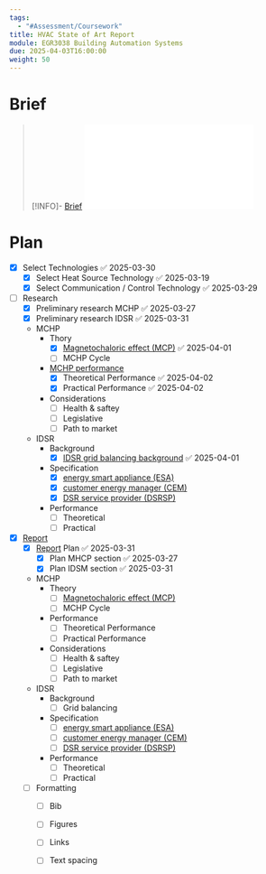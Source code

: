 ```yaml
---
tags:
  - "#Assessment/Coursework"
title: HVAC State of Art Report
module: EGR3038 Building Automation Systems
due: 2025-04-03T16:00:00
weight: 50
---
```


# Brief

> [!INFO]- [Brief](Projects/Uni%20Projects/Building%20Automation%20Systems/HVAC%20State%20of%20Art%20Report/Brief.md)
> ![Brief](Projects/Uni%20Projects/Building%20Automation%20Systems/HVAC%20State%20of%20Art%20Report/Brief.md)

# Plan

- [x] Select Technologies ✅ 2025-03-30
	- [x] Select Heat Source Technology ✅ 2025-03-19
	- [x] Select Communication / Control Technology ✅ 2025-03-29
- [ ] Research 
	- [x] Preliminary research MCHP ✅ 2025-03-27
	- [x] Preliminary research IDSR ✅ 2025-03-31
	- MCHP
		- Thory
			- [x] [Magnetochaloric effect (MCP)](Magnetochaloric%20effect%20(MCP).md) ✅ 2025-04-01
			- [ ] MCHP Cycle
		- [MCHP performance](MCHP%20performance.md)
			- [x] Theoretical Performance ✅ 2025-04-02
			- [x] Practical Performance ✅ 2025-04-02
		- Considerations
			- [ ] Health & saftey
			- [ ] Legislative
			- [ ] Path to market
	- IDSR
		- Background
			- [x] [IDSR grid balancing background](IDSR%20grid%20balancing%20background.md) ✅ 2025-04-01
		- Specification
			- [x] [energy smart appliance (ESA)](energy%20smart%20appliance%20(ESA).md)
			- [x] [customer energy manager (CEM)](customer%20energy%20manager%20(CEM).md)
			- [x] [DSR service provider (DSRSP)](DSR%20service%20provider%20(DSRSP).md)
		- Performance
			- [ ] Theoretical
			- [ ] Practical
- [x] [Report](Projects/Uni%20Projects/Building%20Automation%20Systems/HVAC%20State%20of%20Art%20Report/Report.md)
	- [x] [Report](Projects/Uni%20Projects/Building%20Automation%20Systems/HVAC%20State%20of%20Art%20Report/Report.md) Plan ✅ 2025-03-31
		- [x] Plan MHCP section ✅ 2025-03-27
		- [x] Plan IDSM section ✅ 2025-03-31
	- MCHP
		- Theory
			- [ ] [Magnetochaloric effect (MCP)](Magnetochaloric%20effect%20(MCP).md)
			- [ ] MCHP Cycle
		- Performance
			- [ ] Theoretical Performance
			- [ ] Practical Performance
		- Considerations
			- [ ] Health & saftey
			- [ ] Legislative
			- [ ] Path to market
	- IDSR
		- Background
			- [ ] Grid balancing
		- Specification
			- [ ] [energy smart appliance (ESA)](energy%20smart%20appliance%20(ESA).md)
			- [ ] [customer energy manager (CEM)](customer%20energy%20manager%20(CEM).md)
			- [ ] [DSR service provider (DSRSP)](DSR%20service%20provider%20(DSRSP).md)
		- Performance
			- [ ] Theoretical
			- [ ] Practical
	- [ ] Formatting
		- [ ] Bib
		- [ ] Figures
		- [ ] Links
		- [ ] Text spacing

